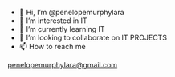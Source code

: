 - 👋 Hi, I’m @penelopemurphylara
- 👀 I’m interested in IT
- 🌱 I’m currently learning IT
- 💞️ I’m looking to collaborate on IT PROJECTS
- 📫 How to reach me 
<!---
penelopemurphylara/penelopemurphylara is a ✨ special ✨ repository because its `README.md` (this file) appears on your GitHub profile.
You can click the Preview link to take a look at your changes.
--->
penelopemurphylara@gmail.com
